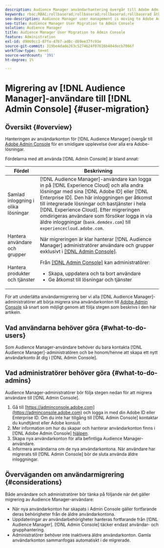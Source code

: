 ```yaml
---
description: Audience Manager användarhantering övergår till Adobe Admin Console. I den här artikeln beskrivs vad du behöver göra för att förbereda för användarmigrering och vad som ska ändras när migreringen är klar.
keywords: rbac;RBAC;rollbaserad;rollbaserad;rollbaserad;rollbaserad åtkomstkontroll
seo-description: Audience Manager user management is moving to Adobe Admin Console. This article explains what you need to do to prepare for user migration, and what will change once the migration is complete.
seo-title: Audience Manager User Migration to Admin Console
solution: Audience Manager
title: Audience Manager User Migration to Admin Console
feature: Administration
exl-id: d9069cc1-87fa-47b7-ad0c-d69ee37fc91e
source-git-commit: 319be4dade263c5274624f07616b404decb7066f
workflow-type: tm+mt
source-wordcount: '391'
ht-degree: 1%

---
```


# Migrering av [!DNL Audience Manager]-användare till [!DNL Admin Console] {#user-migration}

## Översikt {#overview}

Hanteringen av användarkonton för [!DNL Audience Manager] övergår till [Adobe Admin Console](https://helpx.adobe.com/se/enterprise/using/admin-console.html) för en smidigare upplevelse över alla era Adobe-lösningar.

Fördelarna med att använda [!DNL Admin Console] är bland annat:

| Fördel | Beskrivning |
|---|---|
| Samlad inloggning i olika lösningar | [!DNL Audience Manager]-användare kan logga in på [!DNL Experience Cloud] och alla andra lösningar med sina [!DNL Adobe ID] eller [!DNL Enterprise ID]. Den här inloggningen ger åtkomst till integrerade lösningar och bastjänster i hela [!DNL Experience Cloud]. Efter migreringen omdirigeras användare som försöker logga in via äldre inloggningar (`bank.demdex.com`) till `experiencecloud.adobe.com`. |
| Hantera användare och grupper | När migreringen är klar hanterar [!DNL Audience Manager] administratörer användare och grupper exklusivt i [[!DNL Admin Console]](https://adminconsole.adobe.com/enterprise/). |
| Hantera produkter och tjänster | Från [[!DNL Admin Console]](https://adminconsole.adobe.com/enterprise/) kan administratörer: <ul><li>Skapa, uppdatera och ta bort användare</li><li>Ge åtkomst till lösningar och tjänster</li></ul> |

För att underlätta användarmigrering ber vi alla [!DNL Audience Manager]-administratörer att börja migrera sina användarkonton till [Adobe Admin Console](https://helpx.adobe.com/se/enterprise/using/admin-console.html) så snart som möjligt genom att följa stegen som beskrivs i den här artikeln.

## Vad användarna behöver göra {#what-to-do-users}

Som Audience Manager-användare behöver du bara kontakta [!DNL Audience Manager]-administratören och be honom/henne att skapa ett nytt användarkonto åt dig i [!DNL Admin Console].

## Vad administratörer behöver göra {#what-to-do-admins}

Audience Manager-administratörer bör följa stegen nedan för att migrera användare till [!DNL Admin Console].

1. Gå till [https://adminconsole.adobe.com](https://adminconsole.adobe.com) och logga in med din Adobe ID eller Enterprise ID. Om du inte har tillgång till [!DNL Admin Console] kontaktar du kundtjänst eller Adobe konsult.
2. Mer information om hur du skapar och hanterar användarkonton finns i [!DNL Adobe Admin Console] [hjälpen](https://helpx.adobe.com/se/enterprise/admin-guide.html/enterprise/using/users.ug.html).
3. Skapa nya användarkonton för alla befintliga Audience Manager-användare.
4. Informera användarna om de nya användarkontona. När användare har migrerats till [!DNL Admin Console] bör de sluta använda äldre inloggningar.

## Överväganden om användarmigrering {#considerations}

Både användare och administratörer bör tänka på följande när det gäller migrering av Audience Manager-användare:

* När nya användarkonton har skapats i Admin Console gäller fortfarande deras behörigheter från de äldre användarkontona.
* Uppdateringar av användarbehörigheter hanteras fortfarande från [!DNL Audience Manager]. [!DNL Admin Console] täcker endast användar- och grupphantering.
* Administratörer behöver inte inaktivera äldre användarkonton. Gamla användarkonton sammanfogas automatiskt i de migrerade.
